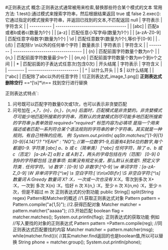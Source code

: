 #正则表达式
概念:正则表达式通常被用来检索,替换那些符合某个模式的文本
常用方法:
1.test():通过模式来搜索字符串，然后根据结果返回 true 或 false
2.exec():它通过指定的模式搜索字符串，并返回已找到的文本,不匹配返回 null
| 字符表示 | 字符含义 |
| ----------- | ----------------------------------- |
| [abc] | 匹配a或者b或者c(数量为1个) |
| [a-z] | 匹配任意小写字母(数量为1个) |
| [a-zA-Z0-9] | 匹配任意字母数字(数量为1个)
| \d | 匹配任意数字(数量为1个),等价于[0-9] |
| .(点) | 匹配除\r \n以外的任何单个字符 |
数量表示
| 字符表示 | 字符含义 |
| -------- | ---------------------------------- |
| {n} | 匹配前面字符数量个数为n个 |
| {n,} | 匹配前面字符数量最少n个 |
| {m,n} | 匹配前面字符数量个数为m个到n个之间 |
| * | 匹配前面的子表达式任意次(包含0次) |
开头结尾
| 字符表示 | 字符含义 |
| -------- | ------------------------- |
| ^ | 以什么开头 |
| $ | 以什么结尾 |
| [^abc] | 匹配除了abc以外的任意字符 |
  ![[正则表达式_image_1.png]]
**正则表达式删除空行**       ==^[\s]*\n==  找到空行进行替换



正则表达式特点`:
1. 问号既可以匹配字符数量0次或1次，也可以表示非贪婪匹配
2. 问号加在 *,+,?，{n}，{n,}，{n,m} 后面时，匹配模式是非贪婪的。非贪婪模式尽可能少地匹配所搜索的字符串，而默认的贪婪模式则尽可能多地匹配所搜索的字符串
js表单效验 required="required" 标签内容为必填项
是指一个用来描述或者匹配一系列符合某个语法规则的字符串的单个字符串。其实就是一种规则。有自己特殊的应用。
例:
System.out.println(
qqStr.matches("[1-9]{1}[0-9]{4.14}")? "YEAH" : "NO");
//第一位数字1-9,后面有4到14位的数字,每个都是0-9.
字符类
[abc] a、b 或 c（简单类）
[^abc] 任何字符，除了 a、b 或 c（否定）
[a-zA-Z] a到 z 或 A到 Z，两头的字母包括在内（范围）
[0-9] 0到9的字符都包括
注意事项:
如果没有规定长度，那么默认长度是1.
预定义字符类
. 任何字符。
\d 数字：[0-9]
\D 非数字:[^0-9]
\w 单词字符：[a-zA-Z_0-9]
\W 非单词字符:[^\w]
\s 空白字符:[ \t\n\x0B\f\r]
\S 非空白字符:[^\s]
数量词
A:Greedy 数量词
X? :X，一次或一次也没有
X*:X，零次到多次
X+ :X，一次到 多次
X{n} :X，恰好 n 次
X{n,} :X，至少 n 次
X{n,m} :X，至少 n 次，但是不超过 m 次
正则表达式的分割功能
public String[] split(String regex)
Pattern和Matcher的概述
//1.获取正则表达式对象
Pattern pattern = Pattern.compile("a{1,5}");
//2.获得匹配对象
Matcher matcher = pattern.matcher("aaaaa");
//3.开始匹配
boolean flag = matcher.matches();
System.out.println(flag);
正则表达式的获取功能
例如
//写入要找的对象的正则表达式
Pattern pattern =Pattern.compile(reg);
//同正则表达式匹配要找的内容
Matcher matcher = pattern.matcher(msg);
while(matcher.find()){
//其实matcher.find返回的也是boolean值,所以可以替换
String phone = matcher.group();
System.out.println(phone);